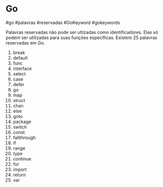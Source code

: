 # Go
#go #palavras #reservadas #GoKeyword #gokeywords

Palavras reservadas não pode ser utlizadas como identificadores. Elas só podem ser utilizadas para suas funções específicas. Existem 25 palavras reservadas em Go.

1. break        
2. default      
3. func         
4. interface    
5. select
6. case         
7. defer        
8. go           
9. map          
10. struct
11. chan         
12. else        
13. goto         
14. package      
15. switch
16. const        
17. fallthrough  
18. if           
19. range        
20. type
21. continue     
22. for          
23. import       
24. return       
25. var